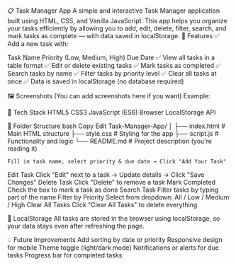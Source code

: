 📋 Task Manager App
A simple and interactive Task Manager application built using HTML, CSS, and Vanilla JavaScript. This app helps you organize your tasks efficiently by allowing you to add, edit, delete, filter, search, and mark tasks as complete — with data saved in localStorage.
🌟 Features
✅ Add a new task with:

Task Name
Priority (Low, Medium, High)
Due Date
✅ View all tasks in a table format
✅ Edit or delete existing tasks
✅ Mark tasks as completed
✅ Search tasks by name
✅ Filter tasks by priority level
✅ Clear all tasks at once
✅ Data is saved in localStorage (no database required)

🖼️ Screenshots
(You can add screenshots here if you want)
Example:

🔧 Tech Stack
HTML5
CSS3
JavaScript (ES6)
Browser LocalStorage API


📂 Folder Structure
bash
Copy
Edit
Task-Manager-App/
│
├── index.html         # Main HTML structure
├── style.css          # Styling for the app
├── script.js          # Functionality and logic
└── README.md          # Project description (you're reading it)

	Fill in task name, select priority & due date → Click "Add Your Task"
Edit Task	Click "Edit" next to a task → Update details → Click "Save Changes"
Delete Task	Click "Delete" to remove a task
Mark Completed	Check the box to mark a task as done
Search Task	Filter tasks by typing part of the name
Filter by Priority	Select from dropdown: All / Low / Medium / High
Clear All Tasks	Click "Clear All Tasks" to delete everything

💾 LocalStorage
All tasks are stored in the browser using localStorage, so your data stays even after refreshing the page.

💡 Future Improvements
Add sorting by date or priority
Responsive design for mobile
Theme toggle (light/dark mode)
Notifications or alerts for due tasks
Progress bar for completed tasks



